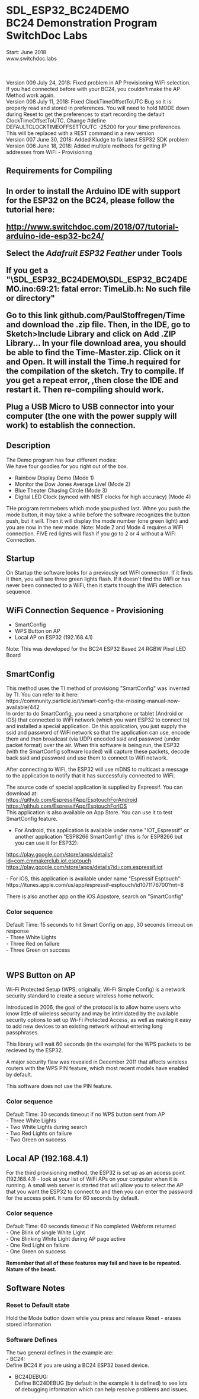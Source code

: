 <H1>SDL_ESP32_BC24DEMO <BR>
BC24 Demonstration Program
<BR>
SwitchDoc Labs <BR></H1>
Start: June 2018<BR>
www.switchdoc.labs<BR>
<BR>
<BR>

Version 009  July 24, 2018:   Fixed problem in AP Provisioning WiFi selection.   If you had connected before with your BC24, you couldn't make the AP Method work again.<BR>
Version 008  July 11, 2018:   Fixed ClockTimeOffsetToUTC Bug so it is properly read and stored in preferences.   You will need to hold MODE down during Reset to get the preferences to start recording the default ClockTimeOffsetToUTC.   Change #define DEFAULTCLOCKTIMEOFFSETTOUTC -25200 for your time preferences.  This will be replaced with a REST command in a new version<BR>
Version 007  June 30, 2018:   Added Kludge to fix latest ESP32 SDK problem<BR>
Version 006  June 18, 2018:   Added multiple methods for getting IP addresses from WiFi - Provisioning<BR>


<H2> Requirements for Compiling<H2>

In order to install the Arduino IDE with support for the ESP32 on the BC24, please follow the tutorial here:

http://www.switchdoc.com/2018/07/tutorial-arduino-ide-esp32-bc24/

<B>Select the <i>Adafruit ESP32 Feather</i> under Tools</b>

If you get a "\SDL_ESP32_BC24DEMO\SDL_ESP32_BC24DEMO.ino:69:21: fatal error: TimeLib.h: No such file or directory"

Go to this link github.com/PaulStoffregen/Time and download the .zip file. Then, in the IDE, go to Sketch>Include Library and click on Add .ZIP Library... In your file download area, you should be able to find the Time-Master.zip. Click on it and Open. It will install the Time.h required for the compilation of the sketch. Try to compile. If you get a repeat error, ,then close the IDE and restart it. Then re-compiling should work.

Plug a USB Micro to USB connector into your computer (the one with the power supply will work) to establish the connection.

<H2>Description</H2>

The Demo program has four different modes:<BR>
We have four goodies for you right out of the box.

- Rainbow Display Demo (Mode 1)
- Monitor the Dow Jones Average Live! (Mode 2)
- Blue Theater Chasing Circle (Mode 3)
- Digital LED Clock (synced with NIST clocks for high accuracy) (Mode 4)

THe program remmebers which mode you pushed last.   Whne you push the mode button, it may take a while before the software recognizes the button push, but it will.  Then it will display the mode number (one green light) and you are now in the new mode.  Note:  Mode 2 and Mode 4 requires a WiFi connection.  FIVE red lights will flash if you go to 2 or 4 without a WiFi Connection.

<H2>Startup</H2>

On Startup the software looks for a previously set WiFI connection.  If it finds it then, you will see three green lights flash.  If it doesn't find the WiFi or has never been connected to a WiFi, then it starts though the WiFi detection sequence.

<H2>WiFi Connection Sequence - Provisioning</H2>

- SmartConfig<BR>
- WPS Button on AP<BR>
- Local AP on ESP32 (192.168.4.1)<BR>

Note:  This was developed for the BC24 ESP32 Based 24 RGBW Pixel LED Board <BR>

<H2>
SmartConfig<BR>
</H2>
This method uses the TI method of provisiong
"SmartConfig" was invented by TI. You can refer to it here:<BR>
https://community.particle.io/t/smart-config-the-missing-manual-now-available/442<BR>
In order to do SmartConfig, you need a smartphone or tablet (Android or iOS) that connected to WiFi network (which you want ESP32 to connect to) and installed a special application. 
On this application, you just supply the ssid and password of WiFi network so that the application can use, encode them and then broadcast (via UDP) encoded ssid and password (under packet format) over the air. 
When this software is being run, the ESP32 (with the SmartConfig software loaded) will capture these packets, decode back ssid and password and use them to connect to Wifi network. 

After connecting to WiFi, the  ESP32 will use mDNS to multicast a message to the application to notify that it has successfully connected to WiFi.

The source code of special application is supplied by Espressif. You can download at:<BR>
https://github.com/EspressifApp/EsptouchForAndroid<BR>
https://github.com/EspressifApp/EsptouchForIOS<BR>
This application is also available on App Store. You can use it to test SmartConfig feature.<BR>
- For Android, this application is available under name "IOT_Espressif" or another application "ESP8266 SmartConfig" (this is for ESP8266 but you can use it for ESP32):<BR>

https://play.google.com/store/apps/details?id=com.cmmakerclub.iot.esptouch<BR>
https://play.google.com/store/apps/details?id=com.espressif.iot<BR>
<P>
- For iOS, this application is available under name "Espressif Esptouch":<BR>
https://itunes.apple.com/us/app/espressif-esptouch/id1071176700?mt=8  <BR>

There is also another app on the iOS Appstore, search on "SmartConfig"<BR>
<h3> Color sequence </h3>
Default Time:  15 seconds to hit Smart Config on app, 30 seconds timeout on response<BR>
- Three White Lights<BR>
- Three Red on failure<BR>
- Three Green on success<BR>
<BR>
<H2>
WPS Button on AP<BR>
</H2>
Wi-Fi Protected Setup (WPS; originally, Wi-Fi Simple Config) is a network security standard to create a secure wireless home network.

Introduced in 2006, the goal of the protocol is to allow home users who know little of wireless security and may be intimidated by the available security options to set up Wi-Fi Protected Access, as well as making it easy to add new devices to an existing network without entering long passphrases.

This library will wait 60 seconds (in the example) for the WPS packets to be recieved by the ESP32.  

A major security flaw was revealed in December 2011 that affects wireless routers with the WPS PIN feature, which most recent models have enabled by default.

This software does not use the PIN feature.

<h3> Color sequence </h3>
Default Time:  30 seconds timeout if no WPS button sent from AP <BR>
- Three White Lights<BR>
- Two White Lights during search<BR>
- Two Red Lights on failure<BR>
- Two Green on success<BR>

<H2>
Local AP (192.168.4.1)<BR>
</H2>


For the third provisioning method, the ESP32 is set up as an access point (192.168.4.1) - look at your list of WiFi APs on your computer when it is running.   A small web server is started that will allow you to select the AP that you want the ESP32 to connect to and then you can enter the password for the access point.
It runs for 60 seconds by default.
<h3> Color sequence </h3>
Default Time:  60 seconds timeout if No completed Webform returned<BR>
- One Blink of single White Light <BR>
- One Blinking White Light during AP page active <BR>
- One Red Light on failure<BR>
- One Green on success<BR>

<B>Remember that all of these features may fail and have to be repeated.  Nature of the beast.</B>

<H2>
Software Notes<BR>
</H2>

<H3>Reset to Default state</H3>
Hold the Mode button down while you press and release Reset - erases stored information

<H3>Software Defines</H3>
The two general defines in the example are: <BR>
- BC24:<BR>
Define BC24 if you are using a BC24 ESP32 based device.<BR>

- BC24DEBUG:<BR>
Define BC24DEBUG (by default in the example it is defined) to see lots of debugging information which can help resolve problems and issues.

